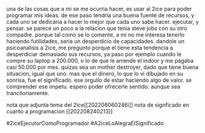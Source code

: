 una de las cosas que a mi se me ocurria hacer, es usar al 2ice para poder programar mis ideas. de ese paso tendria una buena fuente de recursos, y cada uno se dedicaria a hacer lo mejor que cada uno sabe hacer. ejecutar, y pensar. se parece un poco a la relacion que tenia steve jobs con su otro compadre. porque tal como se lo comente, a mi no me interesa tenerlo haciendo futilidades, seria un desperdicio de capacidades. dandole un psicoanalisis a 2ice, me pregunto porque el tiene esta tendencia a desperdiciar demasiado sus recursos, ya paso por ejemplo cuando le compre su laptop a 200.000, o lo de que le arrende el indoor y me pagaba casi 50.000 por mes. quizas sea un mother destroyer, dado que tiene buena situacion, igual que uno. mas que el dinero, lo que lo vi dibujado en su sonrisa, fue el significado. ese orgullo de estar haciendo algo de valor. se comprender ese impetu. espero poder ofrecerle sentido. aunque sea trancitoriamente.

nota que adjunta tema del 2ice[[202208060246i]]
nota de signficado en cuanto a programacion [[202208240213]]

#2iceEjecutorComoProgramador
#A2iceLoAlegraElSignificado

